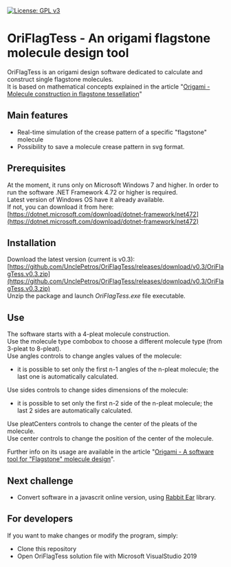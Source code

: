 [![License: GPL v3](https://img.shields.io/badge/License-GPLv3-blue.svg)](https://github.com/UnclePetros/OriFlagTess/blob/master/LICENSE)

# OriFlagTess - An origami flagstone molecule design tool

OriFlagTess is an origami design software dedicated to calculate and construct single flagstone molecules.  
It is based on mathematical concepts explained in the article "[Origami - Molecule construction in flagstone tessellation](https://pvitelli.net/2020/01/20/origami-flagstone-tessellations/)"

## Main features
- Real-time simulation of the crease pattern of a specific "flagstone" molecule
- Possibility to save a molecule crease pattern in svg format.

## Prerequisites

At the moment, it runs only on Microsoft Windows 7 and higher.
In order to run the software .NET Framework 4.72 or higher is required.  
Latest version of Windows OS have it already available.  
If not, you can download it from here: [https://dotnet.microsoft.com/download/dotnet-framework/net472](https://dotnet.microsoft.com/download/dotnet-framework/net472)  

## Installation

Download the latest version (current is v0.3): [https://github.com/UnclePetros/OriFlagTess/releases/download/v0.3/OriFlagTess.v0.3.zip](https://github.com/UnclePetros/OriFlagTess/releases/download/v0.3/OriFlagTess.v0.3.zip)  
Unzip the package and launch _OriFlagTess.exe_ file executable. 

## Use

The software starts with a 4-pleat molecule construction.  
Use the molecule type combobox to choose a different molecule type (from 3-pleat to 8-pleat).  
Use angles controls to change angles values of the molecule:  
- it is possible to set only the first n-1 angles of the n-pleat molecule; the last one is automatically calculated.  

Use sides controls to change sides dimensions of the molecule:  
- it is possible to set only the first n-2 side of the n-pleat molecule; the last 2 sides are automatically calculated.  

Use pleatCenters controls to change the center of the pleats of the molecule.  
Use center controls to change the position of the center of the molecule.  

Further info on its usage are available in the article "[Origami - A software tool for "Flagstone" molecule design](https://pvitelli.net/2020/03/09/origami-software-flagstone-molecule/)".

## Next challenge
- Convert software in a javascrit online version, using [Rabbit Ear](https://github.com/robbykraft/Origami/) library.

## For developers

If you want to make changes or modify the program, simply:

* Clone this repository
* Open OriFlagTess solution file with Microsoft VisualStudio 2019
